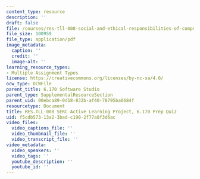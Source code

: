 ```yaml
---
content_type: resource
description: ''
draft: false
file: /courses/res-tll-008-social-and-ethical-responsibilities-of-computing-serc-fall-2021/f5cdb57313a23badc1902f77a8f3d6ac_MITRESTLL-008F21-6170quiz.pdf
file_size: 100959
file_type: application/pdf
image_metadata:
  caption: ''
  credit: ''
  image-alt: ''
learning_resource_types:
- Multiple Assignment Types
license: https://creativecommons.org/licenses/by-nc-sa/4.0/
ocw_type: OCWFile
parent_title: 6.170 Software Studio
parent_type: SupplementalResourceSection
parent_uid: 00ebca89-0d18-832b-af40-78795ba0684f
resourcetype: Document
title: RES.TLL-008 SERC Active Learning Project, 6.170 Prep Quiz
uid: f5cdb573-13a2-3bad-c190-2f77a8f3d6ac
video_files:
  video_captions_file: ''
  video_thumbnail_file: ''
  video_transcript_file: ''
video_metadata:
  video_speakers: ''
  video_tags: ''
  youtube_description: ''
  youtube_id: ''
---
```

